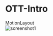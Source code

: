 # OTT-Intro

MotionLayout
<br>
![screenshot1](https://user-images.githubusercontent.com/85272794/123620488-41032400-d845-11eb-8644-013f50e83735.gif)
